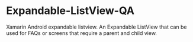 # Expandable-ListView-QA
Xamarin Android expandable listview.
An Expandable ListView that can be used for FAQs or screens that require a parent and child view.
